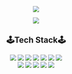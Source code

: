 <p align="center">
  <img src="https://capsule-render.vercel.app/api?type=Rect&color=0:75BDE0,100:a82da8&height=300&section=header&text=doldoldol21&fontSize=60&animation=fadeIn" />
</p>



<div align="center">
  <a href="https://hits.seeyoufarm.com"><img src="https://hits.seeyoufarm.com/api/count/incr/badge.svg?url=https%3A%2F%2Fgithub.com%2Fdoldoldol21&count_bg=%2379C83D&title_bg=%23555555&icon=github.svg&icon_color=%23E7E7E7&title=hits&edge_flat=false"/></a><br/>
 <h2>🕹️Tech Stack🕹️</h2>
 <img src="https://img.shields.io/badge/JavaScript-FBBA00?style=flat-square&logo=JavaScript&logoColor=white">
 <img src="https://img.shields.io/badge/Java-007396?style=flat-square&logo=Java&logoColor=white">
 <img src="https://img.shields.io/badge/SpringBoot-6DB33F?style=flat-square&logo=SpringBoot&logoColor=white">
 <img src="https://img.shields.io/badge/Node.js-339933?style=flat-square&logo=Node.js&logoColor=white">
 <img src="https://img.shields.io/badge/Linux-FCC624?style=flat-square&logo=Linux&logoColor=black">
 <img src="https://img.shields.io/badge/Git-F05032?style=flat-square&logo=Git&logoColor=white">
 <img src="https://img.shields.io/badge/GitHub-181717?style=flat-square&logo=GitHub&logoColor=white"><br/>
 <img src="https://img.shields.io/badge/TypeScript-3178C6?style=flat-square&logo=TypeScript&logoColor=white">
 <img src="https://img.shields.io/badge/HTML5-E34F26?style=flat-square&logo=HTML5&logoColor=white">
 <img src="https://img.shields.io/badge/MySql-4479A1?style=flat-square&logo=MySql&logoColor=white">
 <img src="https://img.shields.io/badge/MicrosoftSQLServer-CC2927?style=flat-square&logo=MicrosoftSQLServer&logoColor=white">
 <img src="https://img.shields.io/badge/Socket.io-010101?style=flat-square&logo=Socket.io&logoColor=white">
 
</div>
